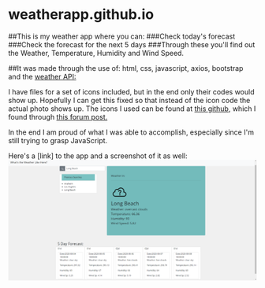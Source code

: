# weatherapp.github.io

##This is my weather app where you can:
###Check today's forecast 
###Check the forecast for the next 5 days
###Through these you'll find out the Weather, Temperature, Humidity and Wind Speed.

##It was made through the use of: html, css, javascript, axios, bootstrap and the [weather API:](https://openweathermap.org/api)

I have files for a set of icons included, but in the end only their codes would show up.  Hopefully I can get this fixed so that instead of the icon code the actual photo shows up. The icons I used can be found at [this github](https://github.com/yuvraaaj/openweathermap-api-icons), which I found through [this forum post.](https://stackoverflow.com/questions/44177417/how-to-display-openweathermap-weather-icon/62369654#62369654)

In the end I am proud of what I was able to accomplish, especially since I'm still trying to grasp JavaScript. 

Here's a [link] to the app and a screenshot of it as well:
![](appimage/weatherapp.png)